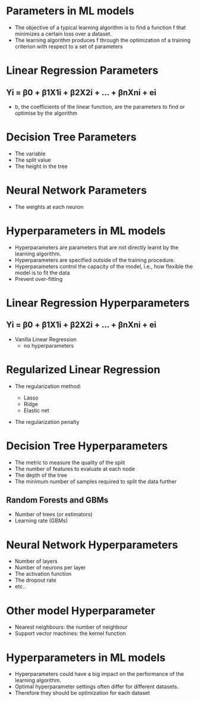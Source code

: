 # Parameters in ML models
- The objective of a typical learning algorithm is to find a function f that minimizes a certain loss over a dataset.
-  The learning algorithm produces f through the optimization of a training criterion with respect to a set of parameters

# Linear Regression Parameters

## Yi = β0 + β1X1i + β2X2i + ... + βnXni + ei

- b, the coefficients of the linear function, are the parameters to find or optimise by the algorithm

# Decision Tree Parameters
- The variable
- The split value
- The height in the tree

# Neural Network Parameters

- The weights at each neuron

# Hyperparameters in ML models
- Hyperparameters are parameters that are not directly learnt by the learning algorithm.
- Hyperparameters are specified outside of the training procedure.
- Hyperparameters control the capacity of the model, i.e., how flexible the model is to fit the data
- Prevent over-fitting

# Linear Regression Hyperparameters

## Yi = β0 + β1X1i + β2X2i + ... + βnXni + ei
- Vanilla Linear Regression
    -  no hyperparameters

# Regularized Linear Regression

- The regularization method:
    - Lasso
    - Ridge
    - Elastic net

- The regularization penalty

# Decision Tree Hyperparameters

- The metric to measure the quality of the split
- The number of features to evaluate at each node
- The depth of the tree
- The minimum number of samples required to split the data further

## Random Forests and GBMs
- Number of trees (or estimators)
- Learning rate (GBMs)

# Neural Network Hyperparameters

-  Number of layers
- Number of neurons per layer
- The activation function
- The dropout rate
- etc..

# Other model Hyperparameter
- Nearest neighbours:  the number of neighbour
- Support vector machines: the kernel function

# Hyperparameters in ML models
- Hyperparameters could have a big impact on the performance of the learning algorithm.
- Optimal hyperparameter settings often differ for different datasets.
- Therefore they should be optimization for each dataset